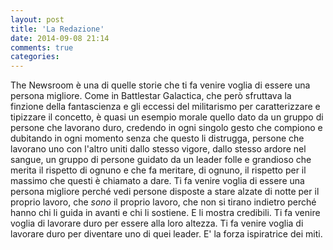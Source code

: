 ```yaml
---
layout: post
title: 'La Redazione'
date: 2014-09-08 21:14
comments: true
categories: 
---
```

The Newsroom è una di quelle storie che ti fa venire voglia di essere una persona migliore.
Come in Battlestar Galactica, che però sfruttava la finzione della fantascienza e gli eccessi del militarismo per caratterizzare e tipizzare il concetto, è quasi un esempio morale quello dato da un gruppo di persone che lavorano duro, credendo in ogni singolo gesto che compiono e dubitando in ogni momento senza che questo li distrugga, persone che lavorano uno con l'altro uniti dallo stesso vigore, dallo stesso ardore nel sangue, un gruppo di persone guidato da un leader folle e grandioso che merita il rispetto di ognuno e che fa meritare, di ognuno, il rispetto per il massimo che questi è chiamato a dare.
Ti fa venire voglia di essere una persona migliore perché vedi persone disposte a stare alzate di notte per il proprio lavoro, che *sono* il proprio lavoro, che non si tirano indietro perché hanno chi li guida in avanti e chi li sostiene. E li mostra credibili.
Ti fa venire voglia di lavorare duro per essere alla loro altezza.
Ti fa venire voglia di lavorare duro per diventare uno di quei leader. 
E' la forza ispiratrice dei miti.